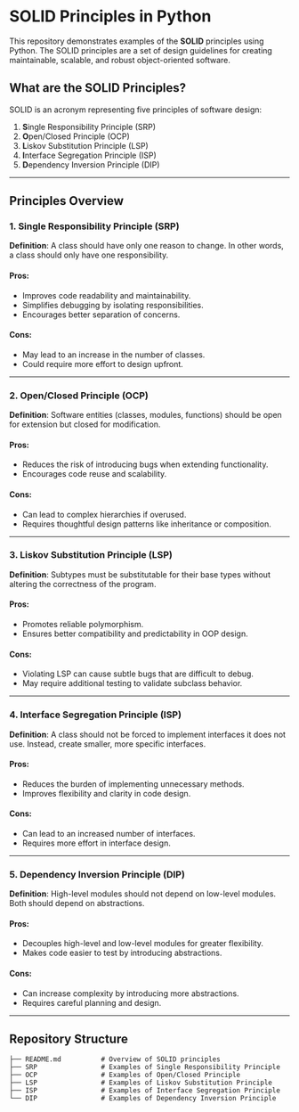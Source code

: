 # SOLID Principles in Python

This repository demonstrates examples of the **SOLID** principles using Python. The SOLID principles are a set of design guidelines for creating maintainable, scalable, and robust object-oriented software.

## What are the SOLID Principles?

SOLID is an acronym representing five principles of software design:
1. **S**ingle Responsibility Principle (SRP)
2. **O**pen/Closed Principle (OCP)
3. **L**iskov Substitution Principle (LSP)
4. **I**nterface Segregation Principle (ISP)
5. **D**ependency Inversion Principle (DIP)

---

## Principles Overview

### 1. Single Responsibility Principle (SRP)
**Definition**: A class should have only one reason to change. In other words, a class should only have one responsibility.

#### Pros:
- Improves code readability and maintainability.
- Simplifies debugging by isolating responsibilities.
- Encourages better separation of concerns.

#### Cons:
- May lead to an increase in the number of classes.
- Could require more effort to design upfront.

---

### 2. Open/Closed Principle (OCP)
**Definition**: Software entities (classes, modules, functions) should be open for extension but closed for modification.

#### Pros:
- Reduces the risk of introducing bugs when extending functionality.
- Encourages code reuse and scalability.

#### Cons:
- Can lead to complex hierarchies if overused.
- Requires thoughtful design patterns like inheritance or composition.

---

### 3. Liskov Substitution Principle (LSP)
**Definition**: Subtypes must be substitutable for their base types without altering the correctness of the program.

#### Pros:
- Promotes reliable polymorphism.
- Ensures better compatibility and predictability in OOP design.

#### Cons:
- Violating LSP can cause subtle bugs that are difficult to debug.
- May require additional testing to validate subclass behavior.

---

### 4. Interface Segregation Principle (ISP)
**Definition**: A class should not be forced to implement interfaces it does not use. Instead, create smaller, more specific interfaces.

#### Pros:
- Reduces the burden of implementing unnecessary methods.
- Improves flexibility and clarity in code design.

#### Cons:
- Can lead to an increased number of interfaces.
- Requires more effort in interface design.

---

### 5. Dependency Inversion Principle (DIP)
**Definition**: High-level modules should not depend on low-level modules. Both should depend on abstractions.

#### Pros:
- Decouples high-level and low-level modules for greater flexibility.
- Makes code easier to test by introducing abstractions.

#### Cons:
- Can increase complexity by introducing more abstractions.
- Requires careful planning and design.

---

## Repository Structure

```plaintext
├── README.md          # Overview of SOLID principles
├── SRP                # Examples of Single Responsibility Principle
├── OCP                # Examples of Open/Closed Principle
├── LSP                # Examples of Liskov Substitution Principle
├── ISP                # Examples of Interface Segregation Principle
└── DIP                # Examples of Dependency Inversion Principle
